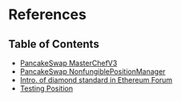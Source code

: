 # References

## Table of Contents

- [PancakeSwap MasterChefV3](https://etherscan.io/address/0x556b9306565093c855aea9ae92a594704c2cd59e)
- [PancakeSwap NonfungiblePositionManager](https://etherscan.io/address/0x46a15b0b27311cedf172ab29e4f4766fbe7f4364)
- [Intro. of diamond standard in Ethereum Forum](https://forum.openzeppelin.com/t/introduction-to-the-diamond-standard-eip-2535-diamonds/12505)
- [Testing Position](https://etherscan.io/tx/0x77a9e9f12f3cbf31d64de0f0fb5c75e410d96819a4f992c2fbe0039ea7c8404a)

